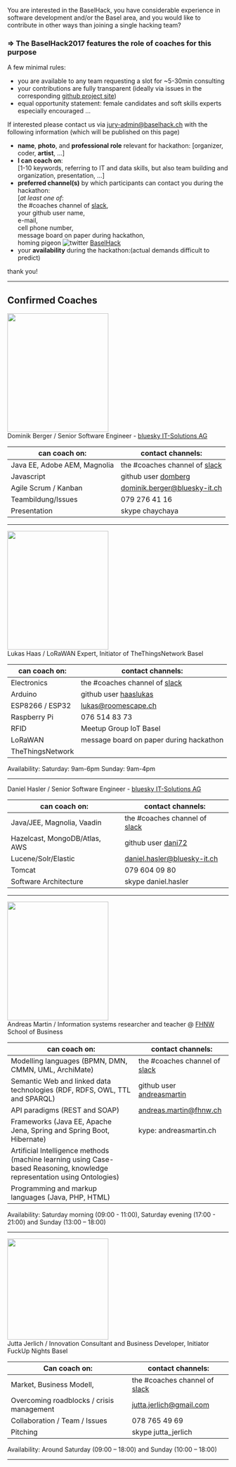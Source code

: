 You are interested in the BaselHack, you have considerable experience in software development and/or the Basel area, and you would like to contribute in other ways than joining a single hacking team?

### => The BaselHack2017 features the role of coaches for this purpose

A few minimal rules:
- you are available to any team requesting a slot for ~5-30min consulting
- your contributions are fully transparent (ideally via issues in the corresponding [github project site](https://github.com/BaselHack))
- equal opportunity statement: female candidates and soft skills experts especially encouraged ...


If interested please contact us via jury-admin@baselhack.ch with the following information (which will be published on this page)

* **name**, **photo**, and **professional role** relevant for hackathon: [organizer, coder, **artist**, ...]
* **I can coach on**: <br>
   [1-10 keywords, referring to IT and data skills, but also team building and organization, presentation, ...]
* **preferred channel(s)** by which participants can contact you during the hackathon:  <br>
   [_at least one of_:  <br>
      the #coaches channel of [slack](https://baselhack.slack.com/messages/C7J96CX4J),  <br>
      your github user name,  <br>
      e-mail,  <br>
      cell phone number,  <br>
      message board on paper during hackathon,  <br>
      homing pigeon  ![twitter](https://github.com/BaselHack/BaselHack.github.io/blob/master/img/pigeon.png) [BaselHack](https://twitter.com/BaselHack)
* your **availability** during the hackathon:(actual demands difficult to predict)


thank you!

________________________
## Confirmed Coaches ##


<img src="https://baselhack.github.io/img/pics/DoBe2.jpeg" width="230" height="270" /> <br>
Dominik Berger  / Senior Software Engineer - [bluesky IT-Solutions AG](http://www.bluesky-it.ch) <br>

can coach on: | contact channels:
------------- | -------------
Java EE, Adobe AEM, Magnolia | the #coaches channel of [slack](https://baselhack.slack.com/messages/C7J96CX4J)
Javascript | github user [domberg](https://github.com/domberg)
Agile Scrum / Kanban | dominik.berger@bluesky-it.ch
Teambildung/Issues | 079 276 41 16
Presentation | skype chaychaya

________________________
<img src="https://baselhack.github.io/img/pics/lukas_blackwhite.png" width="230" height="270" /><br>
Lukas Haas / LoRaWAN Expert, Initiator of TheThingsNetwork Basel<br>

can coach on: | contact channels:
------------- | -------------
Electronics |  the #coaches channel of [slack](https://baselhack.slack.com/messages/C7J96CX4J)
Arduino | github user [haaslukas](https://github.com/haaslukas) 
ESP8266 / ESP32 | lukas@roomescape.ch
Raspberry Pi | 076 514 83 73
RFID | Meetup Group IoT Basel
LoRaWAN | message board on paper during hackathon
TheThingsNetwork | 

Availability:
    Saturday: 9am-6pm    Sunday: 9am-4pm
________________________
Daniel Hasler / Senior Software Engineer - [bluesky IT-Solutions AG](http://www.bluesky-it.ch)<br>

can coach on: | contact channels:
------------- | -------------
Java/JEE, Magnolia, Vaadin | the #coaches channel of [slack](https://baselhack.slack.com/messages/C7J96CX4J)
Hazelcast, MongoDB/Atlas, AWS | github user [dani72](https://github.com/dani72)
Lucene/Solr/Elastic | daniel.hasler@bluesky-it.ch
Tomcat | 079 604 09 80
Software Architecture | skype daniel.hasler

________________________
<img src="https://www.andreas-martin.com/wp-content/uploads/2017/06/Martin_Andreas_480-SocialMedia-square-474x480.jpg" width="230" height="270" /> <br>
Andreas Martin / Information systems researcher and teacher @ [FHNW](www.fhnw.ch/people/andreas-martin) School of Business


can coach on: | contact channels:
------------- | -------------
Modelling languages (BPMN, DMN, CMMN, UML, ArchiMate) | the #coaches channel of [slack](https://baselhack.slack.com/messages/C7J96CX4J)
 Semantic Web and linked data technologies (RDF, RDFS, OWL, TTL and SPARQL) | github user [andreasmartin](https://github.com/andreasmartin)
API paradigms (REST and SOAP) | andreas.martin@fhnw.ch
Frameworks (Java EE, Apache Jena, Spring and Spring Boot, Hibernate) | kype: andreasmartin.ch
Artificial Intelligence methods (machine learning using Case-based Reasoning, knowledge representation using Ontologies) | 
Programming and markup languages (Java, PHP, HTML) | 

Availability:
  Saturday morning (09:00 - 11:00), Saturday evening (17:00 - 21:00) and Sunday (13:00 – 18:00)

________________________
<img src="https://avatars3.githubusercontent.com/u/29916388?s=400&u=85b84fe20debb99b8d1a693721f07d7c4b37e14d&v=4" width="230"/> <br>
Jutta Jerlich  / Innovation Consultant and Business Developer, Initiator FuckUp Nights Basel<br>

Can coach on: | contact channels:
------------- | -------------
Market, Business Modell, | the #coaches channel of [slack](https://baselhack.slack.com/messages/C7J96CX4J)
Overcoming roadblocks / crisis management | jutta.jerlich@gmail.com
Collaboration / Team / Issues | 078 765 49 69
Pitching | skype jutta_jerlich

Availability:
  Around Saturday (09:00 – 18:00) and Sunday (10:00 – 18:00)
________________________
